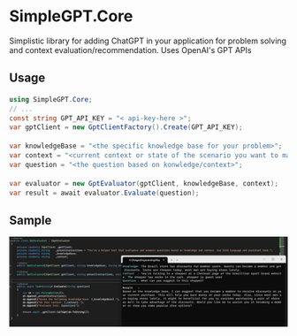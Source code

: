 # SimpleGPT.Core
Simplistic library for adding ChatGPT in your application for problem solving and context evaluation/recommendation. Uses OpenAI's GPT APIs

## Usage
```csharp
using SimpleGPT.Core;
// ...
const string GPT_API_KEY = "< api-key-here >";
var gptClient = new GptClientFactory().Create(GPT_API_KEY);

var knowledgeBase = "<the specific knowledge base for your problem>";
var context = "<current context or state of the scenario you want to make question onto>";
var question = "<the question based on konwledge/context>";

var evaluator = new GptEvaluator(gptClient, knowledgeBase, context);
var result = await evaluator.Evaluate(question);
```

## Sample
![Sample](res/simple-gpt-sample.jpg)